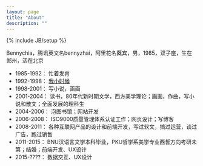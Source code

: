 ```yaml
---
layout: page
title: "About"
description: ""
---
```

{% include JB/setup %}

Bennychia，腾讯英文名bennyzhai，阿里花名蕤宾，男，1985，双子座，生在郑州，活在北京

* 1985-1992： 忙着发育
* 1992-1998： <a href="./article/2008/10/10/我小时候">我小时候</a>
* 1998-2001： 写小说，画画
* 2001-2004： 读书，80年代新时期文学，西方美学理论；画画，作曲，写小说和散文；全面发展的理科生
* 2004-2006： 泡图书馆；网站开发
* 2006-2008： ISO9000质量管理体系认证工作；网页设计；写博客
* 2008-2011： 各种互联网产品的设计和前端开发，写过软文，搞过运营，谈过广告，跑过销售
* 2011-2015： BNU汉语言文学本科毕业，PKU哲学系美学专业西哲方向考研未第；结婚；前端开发、UX设计
* 2015-????： 数据交互、UX设计